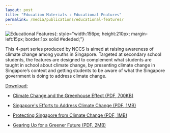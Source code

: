 ```yaml
---
layout: post
title: "Education Materials : Educational Features"
permalink: /media/publications/educational-features/
---
```

![Educational Features](/images/education-features.jpg "Educational Features"){: style="width:156px; height:210px; margin-left:15px; border:1px solid #ededed;"}

This 4-part series produced by NCCS is aimed at raising awareness of climate change among youths in Singapore. Targeted at secondary school students, the features are designed to complement what students are taught in school about climate change, by presenting climate change in Singapore’s context and getting students to be aware of what the Singapore government is doing to address climate change.

<u>Download:</u>

* [<a href="/files/docs/default-source/publications/climate-change-and-the-greenhouse-effect.pdf" target="_blank">Climate Change and the Greenhouse Effect (PDF, 700KB)</a>](/files/docs/default-source/publications/climate-change-and-the-greenhouse-effect.pdf)

* [<a href="/files/docs/default-source/publications/singapores-efforts-to-address-climate-change.pdf" target="_blank">Singapore's Efforts to Address Climate Change (PDF, 1MB)</a>](/files/docs/default-source/publications/singapores-efforts-to-address-climate-change.pdf)

* [<a href="/files/docs/default-source/publications/protecting-singapore-from-climate-change.pdf" target="_blank">Protecting Singapore from Climate Change (PDF, 1MB)</a>](/files/docs/default-source/publications/protecting-singapore-from-climate-change.pdf)

* [<a href="/files/docs/default-source/publications/gearing-up-for-a-greener-future.pdf" target="_blank">Gearing Up for a Greener Future (PDF, 2MB)</a>](/files/docs/default-source/publications/gearing-up-for-a-greener-future.pdf)